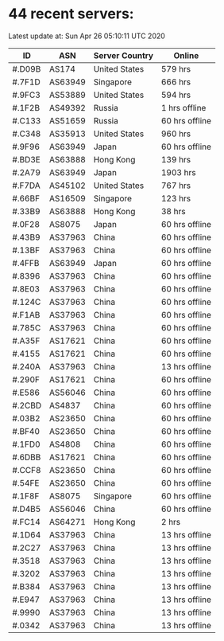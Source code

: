 # 44 recent servers:

Latest update at: Sun Apr 26 05:10:11 UTC 2020

| ID | ASN | Server Country | Online |
| -- | --- | -------------- | ------ |
| #.D09B | AS174 | United States | 579 hrs |
| #.7F1D | AS63949 | Singapore | 666 hrs |
| #.9FC3 | AS53889 | United States | 594 hrs |
| #.1F2B | AS49392 | Russia | 1 hrs offline |
| #.C133 | AS51659 | Russia | 60 hrs offline |
| #.C348 | AS35913 | United States | 960 hrs |
| #.9F96 | AS63949 | Japan | 60 hrs offline |
| #.BD3E | AS63888 | Hong Kong | 139 hrs |
| #.2A79 | AS63949 | Japan | 1903 hrs |
| #.F7DA | AS45102 | United States | 767 hrs |
| #.66BF | AS16509 | Singapore | 123 hrs |
| #.33B9 | AS63888 | Hong Kong | 38 hrs |
| #.0F28 | AS8075 | Japan | 60 hrs offline |
| #.43B9 | AS37963 | China | 60 hrs offline |
| #.13BF | AS37963 | China | 60 hrs offline |
| #.4FFB | AS63949 | Japan | 60 hrs offline |
| #.8396 | AS37963 | China | 60 hrs offline |
| #.8E03 | AS37963 | China | 60 hrs offline |
| #.124C | AS37963 | China | 60 hrs offline |
| #.F1AB | AS37963 | China | 60 hrs offline |
| #.785C | AS37963 | China | 60 hrs offline |
| #.A35F | AS17621 | China | 60 hrs offline |
| #.4155 | AS17621 | China | 60 hrs offline |
| #.240A | AS37963 | China | 13 hrs offline |
| #.290F | AS17621 | China | 60 hrs offline |
| #.E586 | AS56046 | China | 60 hrs offline |
| #.2CBD | AS4837 | China | 60 hrs offline |
| #.03B2 | AS23650 | China | 60 hrs offline |
| #.BF40 | AS23650 | China | 60 hrs offline |
| #.1FD0 | AS4808 | China | 60 hrs offline |
| #.6DBB | AS17621 | China | 60 hrs offline |
| #.CCF8 | AS23650 | China | 60 hrs offline |
| #.54FE | AS23650 | China | 60 hrs offline |
| #.1F8F | AS8075 | Singapore | 60 hrs offline |
| #.D4B5 | AS56046 | China | 60 hrs offline |
| #.FC14 | AS64271 | Hong Kong | 2 hrs |
| #.1D64 | AS37963 | China | 13 hrs offline |
| #.2C27 | AS37963 | China | 13 hrs offline |
| #.3518 | AS37963 | China | 13 hrs offline |
| #.3202 | AS37963 | China | 13 hrs offline |
| #.B384 | AS37963 | China | 13 hrs offline |
| #.E947 | AS37963 | China | 13 hrs offline |
| #.9990 | AS37963 | China | 13 hrs offline |
| #.0342 | AS37963 | China | 13 hrs offline |

